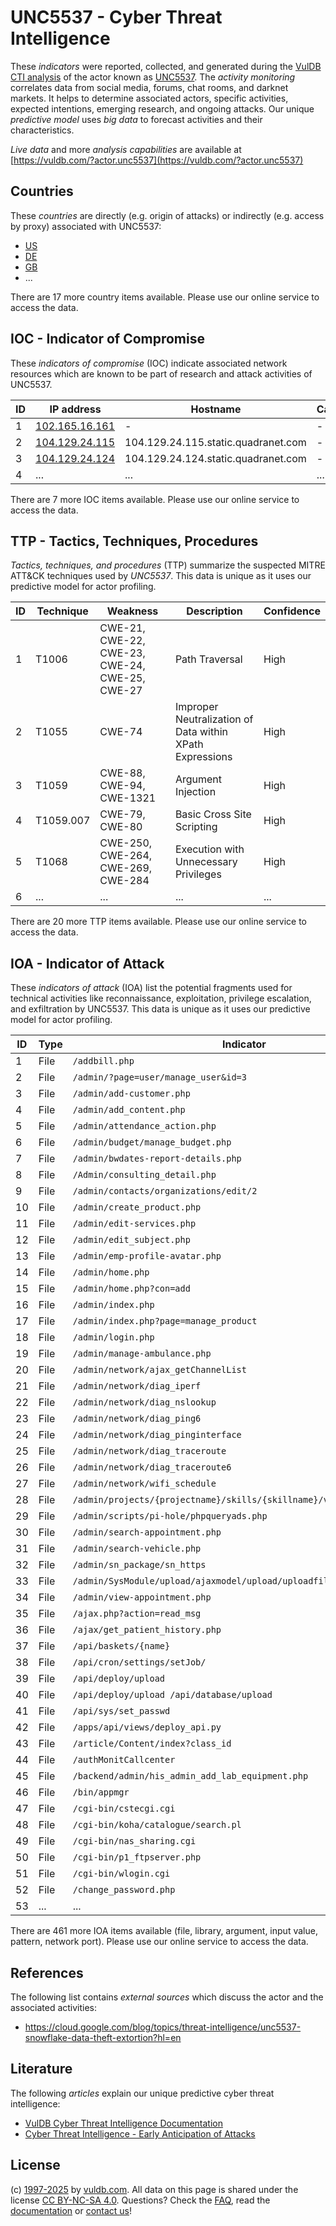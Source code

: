 # UNC5537 - Cyber Threat Intelligence

These _indicators_ were reported, collected, and generated during the [VulDB CTI analysis](https://vuldb.com/?kb.cti) of the actor known as [UNC5537](https://vuldb.com/?actor.unc5537). The _activity monitoring_ correlates data from social media, forums, chat rooms, and darknet markets. It helps to determine associated actors, specific activities, expected intentions, emerging research, and ongoing attacks. Our unique _predictive model_ uses _big data_ to forecast activities and their characteristics.

_Live data_ and more _analysis capabilities_ are available at [https://vuldb.com/?actor.unc5537](https://vuldb.com/?actor.unc5537)

## Countries

These _countries_ are directly (e.g. origin of attacks) or indirectly (e.g. access by proxy) associated with UNC5537:

* [US](https://vuldb.com/?country.us)
* [DE](https://vuldb.com/?country.de)
* [GB](https://vuldb.com/?country.gb)
* ...

There are 17 more country items available. Please use our online service to access the data.

## IOC - Indicator of Compromise

These _indicators of compromise_ (IOC) indicate associated network resources which are known to be part of research and attack activities of UNC5537.

ID | IP address | Hostname | Campaign | Confidence
-- | ---------- | -------- | -------- | ----------
1 | [102.165.16.161](https://vuldb.com/?ip.102.165.16.161) | - | - | High
2 | [104.129.24.115](https://vuldb.com/?ip.104.129.24.115) | 104.129.24.115.static.quadranet.com | - | High
3 | [104.129.24.124](https://vuldb.com/?ip.104.129.24.124) | 104.129.24.124.static.quadranet.com | - | High
4 | ... | ... | ... | ...

There are 7 more IOC items available. Please use our online service to access the data.

## TTP - Tactics, Techniques, Procedures

_Tactics, techniques, and procedures_ (TTP) summarize the suspected MITRE ATT&CK techniques used by _UNC5537_. This data is unique as it uses our predictive model for actor profiling.

ID | Technique | Weakness | Description | Confidence
-- | --------- | -------- | ----------- | ----------
1 | T1006 | CWE-21, CWE-22, CWE-23, CWE-24, CWE-25, CWE-27 | Path Traversal | High
2 | T1055 | CWE-74 | Improper Neutralization of Data within XPath Expressions | High
3 | T1059 | CWE-88, CWE-94, CWE-1321 | Argument Injection | High
4 | T1059.007 | CWE-79, CWE-80 | Basic Cross Site Scripting | High
5 | T1068 | CWE-250, CWE-264, CWE-269, CWE-284 | Execution with Unnecessary Privileges | High
6 | ... | ... | ... | ...

There are 20 more TTP items available. Please use our online service to access the data.

## IOA - Indicator of Attack

These _indicators of attack_ (IOA) list the potential fragments used for technical activities like reconnaissance, exploitation, privilege escalation, and exfiltration by UNC5537. This data is unique as it uses our predictive model for actor profiling.

ID | Type | Indicator | Confidence
-- | ---- | --------- | ----------
1 | File | `/addbill.php` | Medium
2 | File | `/admin/?page=user/manage_user&id=3` | High
3 | File | `/admin/add-customer.php` | High
4 | File | `/admin/add_content.php` | High
5 | File | `/admin/attendance_action.php` | High
6 | File | `/admin/budget/manage_budget.php` | High
7 | File | `/admin/bwdates-report-details.php` | High
8 | File | `/Admin/consulting_detail.php` | High
9 | File | `/admin/contacts/organizations/edit/2` | High
10 | File | `/admin/create_product.php` | High
11 | File | `/admin/edit-services.php` | High
12 | File | `/admin/edit_subject.php` | High
13 | File | `/admin/emp-profile-avatar.php` | High
14 | File | `/admin/home.php` | High
15 | File | `/admin/home.php?con=add` | High
16 | File | `/admin/index.php` | High
17 | File | `/admin/index.php?page=manage_product` | High
18 | File | `/admin/login.php` | High
19 | File | `/admin/manage-ambulance.php` | High
20 | File | `/admin/network/ajax_getChannelList` | High
21 | File | `/admin/network/diag_iperf` | High
22 | File | `/admin/network/diag_nslookup` | High
23 | File | `/admin/network/diag_ping6` | High
24 | File | `/admin/network/diag_pinginterface` | High
25 | File | `/admin/network/diag_traceroute` | High
26 | File | `/admin/network/diag_traceroute6` | High
27 | File | `/admin/network/wifi_schedule` | High
28 | File | `/admin/projects/{projectname}/skills/{skillname}/video` | High
29 | File | `/admin/scripts/pi-hole/phpqueryads.php` | High
30 | File | `/admin/search-appointment.php` | High
31 | File | `/admin/search-vehicle.php` | High
32 | File | `/admin/sn_package/sn_https` | High
33 | File | `/admin/SysModule/upload/ajaxmodel/upload/uploadfilepath/sysmodule_1` | High
34 | File | `/admin/view-appointment.php` | High
35 | File | `/ajax.php?action=read_msg` | High
36 | File | `/ajax/get_patient_history.php` | High
37 | File | `/api/baskets/{name}` | High
38 | File | `/api/cron/settings/setJob/` | High
39 | File | `/api/deploy/upload` | High
40 | File | `/api/deploy/upload /api/database/upload` | High
41 | File | `/api/sys/set_passwd` | High
42 | File | `/apps/api/views/deploy_api.py` | High
43 | File | `/article/Content/index?class_id` | High
44 | File | `/authMonitCallcenter` | High
45 | File | `/backend/admin/his_admin_add_lab_equipment.php` | High
46 | File | `/bin/appmgr` | Medium
47 | File | `/cgi-bin/cstecgi.cgi` | High
48 | File | `/cgi-bin/koha/catalogue/search.pl` | High
49 | File | `/cgi-bin/nas_sharing.cgi` | High
50 | File | `/cgi-bin/p1_ftpserver.php` | High
51 | File | `/cgi-bin/wlogin.cgi` | High
52 | File | `/change_password.php` | High
53 | ... | ... | ...

There are 461 more IOA items available (file, library, argument, input value, pattern, network port). Please use our online service to access the data.

## References

The following list contains _external sources_ which discuss the actor and the associated activities:

* https://cloud.google.com/blog/topics/threat-intelligence/unc5537-snowflake-data-theft-extortion?hl=en

## Literature

The following _articles_ explain our unique predictive cyber threat intelligence:

* [VulDB Cyber Threat Intelligence Documentation](https://vuldb.com/?kb.cti)
* [Cyber Threat Intelligence - Early Anticipation of Attacks](https://www.scip.ch/en/?labs.20201022)

## License

(c) [1997-2025](https://vuldb.com/?kb.changelog) by [vuldb.com](https://vuldb.com/?kb.about). All data on this page is shared under the license [CC BY-NC-SA 4.0](https://creativecommons.org/licenses/by-nc-sa/4.0/). Questions? Check the [FAQ](https://vuldb.com/?kb.faq), read the [documentation](https://vuldb.com/?kb) or [contact us](https://vuldb.com/?contact)!
